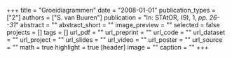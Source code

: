 +++
title = "Groeidiagrammen"
date = "2008-01-01"
publication_types = ["2"]
authors = ["S. van Buuren"]
publication = "In: STAtOR, (9), 1, _pp. 26--31_"
abstract = ""
abstract_short = ""
image_preview = ""
selected = false
projects = []
tags = []
url_pdf = ""
url_preprint = ""
url_code = ""
url_dataset = ""
url_project = ""
url_slides = ""
url_video = ""
url_poster = ""
url_source = ""
math = true
highlight = true
[header]
image = ""
caption = ""
+++
